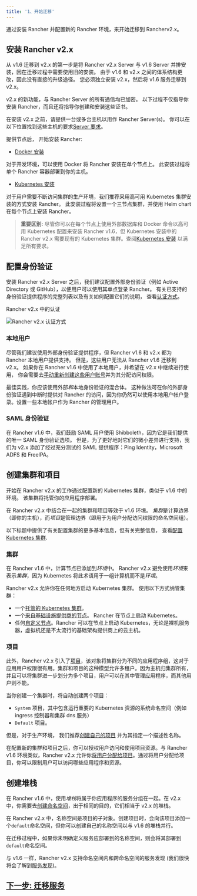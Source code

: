 ```yaml
---
title: '1、开始迁移'
---
```


通过安装 Rancher 并配置新的 Rancher 环境，来开始迁移到 Rancherv2.x。

## 安装 Rancher v2.x

从 v1.6 迁移到 v2.x 的第一步是将 Rancher v2.x Server 与 v1.6 Server 并排安装，因在迁移过程中需要使用旧的安装。 由于 v1.6 和 v2.x 之间的体系结构更改，因此没有直接的升级途径。 您必须独立安装 v2.x，然后将 v1.6 服务迁移到 v2.x。

v2.x 的新功能，与 Rancher Server 的所有通信均已加密。 以下过程不仅指导你安装 Rancher，而且还将指导你创建和安装这些证书。

在安装 v2.x 之前，请提供一台或多台主机以用作 Rancher Server(s)。 你可以在以下位置找到这些主机的要求[Server 要求](/docs/installation/requirements/_index)。

提供节点后， 开始安装 Rancher:

- [Docker 安装](/docs/installation/other-installation-methods/single-node-docker/_index)

对于开发环境，可以使用 Docker 将 Rancher 安装在单个节点上。 此安装过程将单个 Rancher 容器部署到你的主机。

- [Kubernetes 安装](/docs/installation/k8s-install/_index)

对于用户需要不断访问集群的生产环境，我们推荐采用高可用 Kubernetes 集群安装的方式安装 Rancher。 此安装过程将设置一个三节点集群，并使用 Helm chart 在每个节点上安装 Rancher。

> **重要区别:** 尽管你可以在每个节点上使用外部数据库和 Docker 命令以高可用 Kubernetes 配置来安装 Rancher v1.6，但 Kubernetes 安装中的 Rancher v2.x 需要现有的 Kubernetes 集群。查阅[Kubernetes 安装](/docs/installation/k8s-install/_index) 以满足所有要求。

## 配置身份验证

安装 Rancher v2.x Server 之后，我们建议配置外部身份验证（例如 Active Directory 或 GitHub），以便用户可以使用其单点登录 Rancher。 有关已支持的身份验证提供程序的完整列表以及有关如何配置它们的说明， 查看[认证方式](/docs/admin-settings/authentication/_index)。

<figcaption>Rancher v2.x 中的认证</figcaption>

![Rancher v2.x 认证方式](/img/rancher/auth-providers.svg)

### 本地用户

尽管我们建议使用外部身份验证提供程序，但 Rancher v1.6 和 v2.x 都为 Rancher 本地用户提供支持。 但是，这些用户无法从 Rancher v1.6 迁移到 v2.x。 如果你在 Rancher v1.6 中使用了本地用户，并希望在 v2.x 中继续进行使用， 你会需要去[手动重新创建这些用户账号](/docs/admin-settings/authentication/_index)并为其分配访问权限。

最佳实践，你应该使用外部*和*本地身份验证的混合体。 这种做法可在你的外部身份验证遇到中断时提供对 Rancher 的访问，因为你仍然可以使用本地用户帐户登录。设置一些本地帐户作为 Rancher 的管理用户。

### SAML 身份验证

在 Rancher v1.6 中，我们鼓励 SAML 用户使用 Shibboleth，因为它是我们提供的唯一 SAML 身份验证选项。 但是，为了更好地对它们的微小差异进行支持，我们为 v2.x 添加了经过充分测试的 SAML 提供程序：Ping Identity，Microsoft ADFS 和 FreeIPA。

## 创建集群和项目

开始在 Rancher v2.x 的工作通过配置新的 Kubernetes 集群，类似于 v1.6 中的环境。 该集群将托管你的应用程序部署。

在 Rancher v2.x 中结合在一起的集群和项目等效于 v1.6 环境。 *集群*是计算边界（即你的主机），而*项目*是管理边界（即用于为用户分配访问权限的命名空间组）。

以下标题中提供了有关配置集群的更多基本信息，但有关完整信息， 查看[配置 Kubernetes 集群](/docs/cluster-provisioning/_index).

### 集群

在 Rancher v1.6 中，计算节点已添加到*环境*中。 Rancher v2.x 避免使用*环境*来表示*集群*，因为 Kubernetes 将此术语用于一组计算机而不是*环境*。

Rancher v2.x 允许你在任何地方启动 Kubernetes 集群。 使用以下方式纳管集群：

- 一个[托管的 Kubernetes 集群](/docs/cluster-provisioning/hosted-kubernetes-clusters/_index)。
- 一个[来自基础设施提供商的节点](/docs/cluster-provisioning/rke-clusters/node-pools/_index)。 Rancher 在节点上启动 Kubernetes。
- 任何[自定义节点](/docs/cluster-provisioning/rke-clusters/custom-nodes/_index)。Rancher 可以在节点上启动 Kubernetes，无论是裸机服务器，虚拟机还是不太流行的基础架构提供商上的云主机。

### 项目

此外，Rancher v2.x 引入了[项目](/docs/cluster-admin/projects-and-namespaces/_index)，该对象将集群分为不同的应用程序组，这对于应用用户权限很有用。集群和项目的这种模型允许多租户。因为主机归集群所有，并且可以将集群进一步划分为多个项目，用户可以在其中管理应用程序，而其他用户则不能。

当你创建一个集群时，将自动创建两个项目：

- `System` 项目，其中包含运行重要的 Kubernetes 资源的系统命名空间（例如 ingress 控制器和集群 dns 服务）
- `Default` 项目。

但是，对于生产环境， 我们推荐[创建自己的项目](/docs/project-admin/namespaces/_index) 并为其指定一个描述性名称。

在配置新的集群和项目之后，你可以授权用户访问和使用项目资源。与 Rancher v1.6 环境类似，Rancher v2.x 允许你[将用户分配给项目](/docs/project-admin/_index)。通过将用户分配给项目，你可以限制用户可以访问哪些应用程序和资源。

## 创建堆栈

在 Rancher v1.6 中，使用*堆栈*将属于你应用程序的服务分组在一起。在 v2.x 中，你需要去[创建命名空间](/docs/cluster-admin/projects-and-namespaces/_index)，出于相同的目的，它们相当于 v2.x 的堆栈。

在 Rancher v2.x 中，名称空间是项目的子对象。创建项目时，会向该项目添加一个`default`命名空间，但你可以创建自己的名称空间以与 v1.6 的堆栈并行。

在迁移过程中，如果你未明确定义服务应部署到的名称空间，则会将其部署到`default`命名空间。

与 v1.6 一样，Rancher v2.x 支持命名空间内和跨命名空间的服务发现 (我们很快将会了解到[服务发现](/docs/v1.6-migration/discover-services/_index))。

## [下一步: 迁移服务](/docs/v1.6-migration/run-migration-tool/_index)
